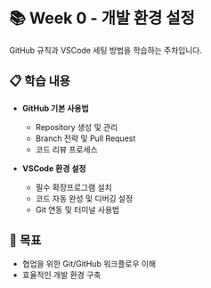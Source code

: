# 📚 Week 0 - 개발 환경 설정

GitHub 규칙과 VSCode 세팅 방법을 학습하는 주차입니다.

## 📋 학습 내용

- **GitHub 기본 사용법**

  - Repository 생성 및 관리
  - Branch 전략 및 Pull Request
  - 코드 리뷰 프로세스

- **VSCode 환경 설정**
  - 필수 확장프로그램 설치
  - 코드 자동 완성 및 디버깅 설정
  - Git 연동 및 터미널 사용법

## 🎯 목표

- 협업을 위한 Git/GitHub 워크플로우 이해
- 효율적인 개발 환경 구축
